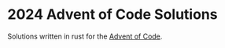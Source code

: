 # 2024 Advent of Code Solutions

Solutions written in rust for the [Advent of Code](https://adventofcode.com).
